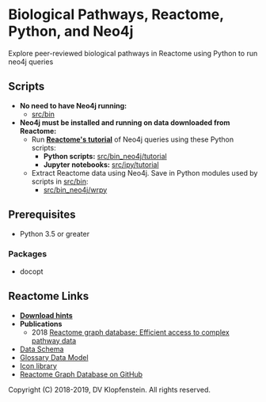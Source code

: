 # Biological Pathways, Reactome, Python, and Neo4j
Explore peer-reviewed biological pathways in Reactome using Python to run neo4j queries

## **Scripts**
  * **No need to have Neo4j running:**    
    * [src/bin](/src/bin)     
  * **Neo4j must be installed and running on data downloaded from Reactome:**    
    * Run [**Reactome's tutorial**](https://reactome.org/dev/graph-database/extract-participating-molecules) of Neo4j queries using these Python scripts:    
       * **Python scripts:** [src/bin_neo4j/tutorial](src/bin_neo4j/tutorial)
       * **Jupyter notebooks:** [src/ipy/tutorial](src/bin_neo4j/tutorial)
    * Extract Reactome data using Neo4j. Save in Python modules used by scripts in [src/bin](src/bin):    
      * [src/bin_neo4j/wrpy](src/bin_neo4j/wrpy)

## Prerequisites
  * Python 3.5 or greater

### Packages
  * docopt

## Reactome Links
  * [**Download hints**](/doc/md/README_download_hints.md)
  * **Publications**
    * 2018 [Reactome graph database: Efficient access to complex pathway data](https://journals.plos.org/ploscompbiol/article?rev=2&id=10.1371/journal.pcbi.1005968)
  * [Data Schema](https://reactome.org/content/schema/DatabaseObject)    
  * [Glossary Data Model](http://wiki.reactome.org/index.php/Glossary_Data_Model)    
  * [Icon library](https://reactome.org/icon-lib)    
  * [Reactome Graph Database on GitHub](https://github.com/reactome/graph-core)    

Copyright (C) 2018-2019, DV Klopfenstein. All rights reserved.
